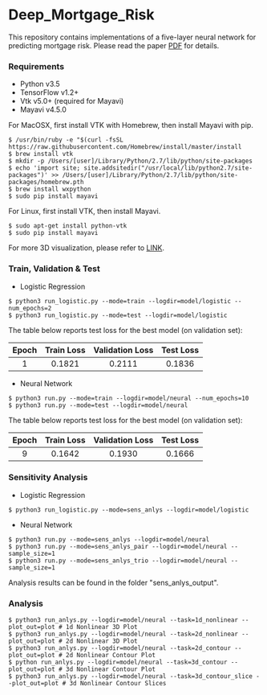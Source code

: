 # Deep_Mortgage_Risk

This repository contains implementations of a five-layer neural network for predicting mortgage risk. Please read the paper [PDF](https://stanford.app.box.com/s/0iqyz2zt82uvqjb5cn8tskxxe7m0i0zo) for details. 

### Requirements
  * Python v3.5
  * TensorFlow v1.2+
  * Vtk v5.0+ (required for Mayavi)
  * Mayavi v4.5.0
  
For MacOSX, first install VTK with Homebrew, then install Mayavi with pip. 
```
$ /usr/bin/ruby -e "$(curl -fsSL https://raw.githubusercontent.com/Homebrew/install/master/install
$ brew install vtk
$ mkdir -p /Users/[user]/Library/Python/2.7/lib/python/site-packages
$ echo 'import site; site.addsitedir("/usr/local/lib/python2.7/site-packages")' >> /Users/[user]/Library/Python/2.7/lib/python/site-packages/homebrew.pth
$ brew install wxpython
$ sudo pip install mayavi
```
For Linux, first install VTK, then install Mayavi. 
```
$ sudo apt-get install python-vtk
$ sudo pip install mayavi
```
For more 3D visualization, please refer to [LINK](http://www.sethanil.com/python-for-reseach/5). 

### Train, Validation & Test
- Logistic Regression
```
$ python3 run_logistic.py --mode=train --logdir=model/logistic --num_epochs=2
$ python3 run_logistic.py --mode=test --logdir=model/logistic
```
The table below reports test loss for the best model (on validation set): 

| Epoch | Train Loss | Validation Loss | Test Loss |
|:-----:|:----------:|:---------------:|:---------:|
| 1     | 0.1821     | 0.2111          | 0.1836    |

- Neural Network
```
$ python3 run.py --mode=train --logdir=model/neural --num_epochs=10
$ python3 run.py --mode=test --logdir=model/neural
```
The table below reports test loss for the best model (on validation set):

| Epoch | Train Loss | Validation Loss | Test Loss |
|:-----:|:----------:|:---------------:|:---------:|
| 9     | 0.1642     | 0.1930          | 0.1666    |

### Sensitivity Analysis
- Logistic Regression
```
$ python3 run_logistic.py --mode=sens_anlys --logdir=model/logistic
```
- Neural Network
```
$ python3 run.py --mode=sens_anlys --logdir=model/neural
$ python3 run.py --mode=sens_anlys_pair --logdir=model/neural --sample_size=1
$ python3 run.py --mode=sens_anlys_trio --logdir=model/neural --sample_size=1
```
Analysis results can be found in the folder "sens_anlys_output". 

### Analysis
```
$ python3 run_anlys.py --logdir=model/neural --task=1d_nonlinear --plot_out=plot # 1d Nonlinear 3D Plot
$ python3 run_anlys.py --logdir=model/neural --task=2d_nonlinear --plot_out=plot # 2d Nonlinear 3D Plot
$ python3 run_anlys.py --logdir=model/neural --task=2d_contour --plot_out=plot # 2d Nonlinear Contour Plot
$ python run_anlys.py --logdir=model/neural --task=3d_contour --plot_out=plot # 3d Nonlinear Contour Plot
$ python3 run_anlys.py --logdir=model/neural --task=3d_contour_slice --plot_out=plot # 3d Nonlinear Contour Slices
```
